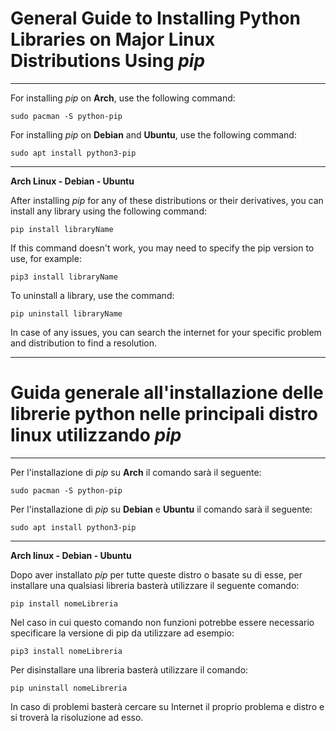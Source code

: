 # General Guide to Installing Python Libraries on Major Linux Distributions Using *pip*
---
For installing *pip* on **Arch**, use the following command:
```
sudo pacman -S python-pip
```
For installing *pip* on **Debian** and **Ubuntu**, use the following command:
```
sudo apt install python3-pip
```
---
**Arch Linux - Debian - Ubuntu**

After installing *pip* for any of these distributions or their derivatives, you can install any library using the following command:
```
pip install libraryName
```
If this command doesn't work, you may need to specify the pip version to use, for example:
```
pip3 install libraryName
```
To uninstall a library, use the command:
```
pip uninstall libraryName
```

In case of any issues, you can search the internet for your specific problem and distribution to find a resolution.

---
# Guida generale all'installazione delle librerie python nelle principali distro linux utilizzando *pip*
---
Per l'installazione di *pip* su **Arch** il comando sarà il seguente:
```
sudo pacman -S python-pip
```
Per l'installazione di *pip* su **Debian** e **Ubuntu** il comando sarà il seguente:
```
sudo apt install python3-pip
```
---
**Arch linux - Debian - Ubuntu**

Dopo aver installato *pip* per tutte queste distro o basate su di esse, per installare una qualsiasi libreria basterà utilizzare il seguente comando:
```
pip install nomeLibreria
```
Nel caso in cui questo comando non funzioni potrebbe essere necessario specificare la versione di pip da utilizzare ad esempio:
```
pip3 install nomeLibreria
```
Per disinstallare  una libreria basterà utilizzare il comando:
```
pip uninstall nomeLibreria
```

In caso di problemi basterà cercare su Internet il proprio problema e distro e si troverà la risoluzione ad esso.
